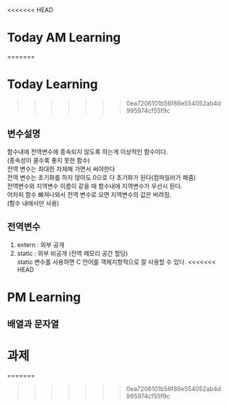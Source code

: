 <<<<<<< HEAD
# Today AM Learning
=======
# Today Learning
>>>>>>> 0ea7206101b56f86e554052ab4d995974cf55f9c

## 변수설명
함수내에 전역변수에 종속되지 않도록 하는게 이상적인 함수이다.\
(종속성이 클수록 좋지 못한 함수)\
전역 변수는 최대한 자제해 가면서 써야한다\
전역 변수는 초기화를 하지 않아도 0으로 다 초기화가 된다(컴파일러가 해줌)\
전역변수와 지역변수 이름이 같을 때 함수내에 지역변수가 우선시 된다.\
어차피 함수 빠져나와서 전역 변수로 오면 지역변수의 값은 버려짐.\
(함수 내에서만 사용)

## 전역변수
01. extern  : 외부 공개
02. static  : 외부 비공개 (전역 메모리 공간 할당)\
static 변수를 사용하면 C 언어를 객체지향적으로 잘 사용할 수 있다.
<<<<<<< HEAD

# PM Learning
## 배열과 문자열


# 과제

=======
>>>>>>> 0ea7206101b56f86e554052ab4d995974cf55f9c
